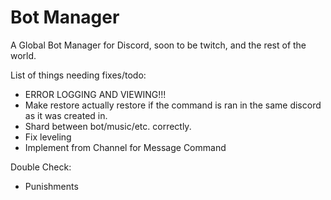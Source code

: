 # Bot Manager
A Global Bot Manager for Discord, soon to be twitch, and the rest of the world.

List of things needing fixes/todo:
- ERROR LOGGING AND VIEWING!!!
- Make restore actually restore if the command is ran in the same discord as it was created in.
- Shard between bot/music/etc. correctly.
- Fix leveling
- Implement from Channel for Message Command


Double Check:
- Punishments
